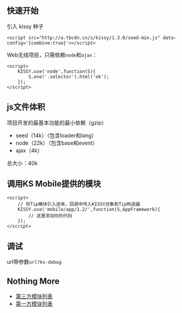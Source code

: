 ## 快速开始

引入 kissy 种子

	<script src="http://a.tbcdn.cn/s/kissy/1.3.0/seed-min.js" data-config='{combine:true}'></script>

Web无线项目，只需依赖`node`和`ajax`：

	<script>
		KISSY.use('node',function(S){
			S.one('.selector').html('ok');	
		});
	</script>

## js文件体积

项目开发的最基本功能的最小依赖（gzip）

- seed（14k）（包含loader和lang）
- node（22k）（包含base和event）
- ajax（4k）

总大小：40k

## 调用KS Mobile提供的模块

	<script>
		// 将Tip模块引入进来，回调中传入KISSY对象和Tip构造器
		KISSY.use('mobile/app/1.2/',function(S,AppFramework){
			// 这里添加你的代码
		});
	</script>

## 调试

url带参数`url?ks-debug`

## Nothing More

- [第三方模块列表](http://mobile.kissyui.com)
- [第一方模块列表](http://mobile.kissyui.com/#mobile/startup/components.html)


